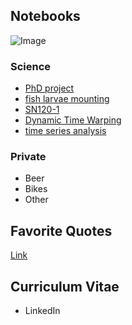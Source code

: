 ## Notebooks

![Image](src)

### Science
* [PhD project](https://kleinhansda.github.io/DSKleinhans/SN120_TrackMate.nb.html)
* [fish larvae mounting](https://kleinhansda.github.io/DSKleinhans/SN120_TrackMate.nb.html)
* [SN120-1](https://kleinhansda.github.io/DSKleinhans/SN120_TrackMate.nb.html)
* [Dynamic Time Warping](https://kleinhansda.github.io/DSKleinhans/DA-TimeSeries_DTW.nb.html)
* [time series analysis](https://kleinhansda.github.io/DSKleinhans/DA-TimeSeries_singles_count.nb.html)

### Private
* Beer
* Bikes
* Other

## Favorite Quotes
 
[Link](url)

## Curriculum Vitae

* LinkedIn
